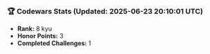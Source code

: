 ### 🏆 Codewars Stats (Updated: 2025-06-23 20:10:01 UTC)

- **Rank:** 8 kyu
- **Honor Points:** 3
- **Completed Challenges:** 1
